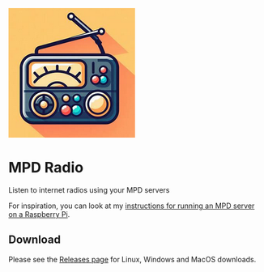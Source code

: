 ![MPD Radio icon](Icon.png)
# MPD Radio
Listen to internet radios using your MPD servers

For inspiration, you can look at my [instructions for running an MPD server on a Raspberry Pi](https://gist.github.com/r0b0/8606332f68ed4af5f9b3ff37724c605f).

## Download
Please see the [Releases page](https://github.com/r0b0/mpd-radio/releases/) for Linux, Windows and MacOS downloads.
